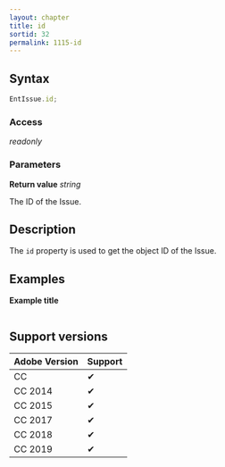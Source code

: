```yaml
---
layout: chapter
title: id
sortid: 32
permalink: 1115-id
---
```

## Syntax

```javascript
EntIssue.id;
```

### Access

*readonly*

### Parameters

**Return value** *string*

The ID of the Issue.

## Description

The `id` property is used to get the object ID of the Issue.

## Examples

**Example title**

```javascript
```

## Support versions

| Adobe Version | Support |
|---------------|---------|
| CC            | ✔       |
| CC 2014       | ✔       |
| CC 2015       | ✔       |
| CC 2017       | ✔       |
| CC 2018       | ✔       |
| CC 2019       | ✔       |